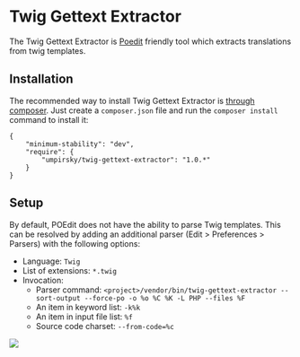 Twig Gettext Extractor
======================

The Twig Gettext Extractor is [Poedit](http://www.poedit.net/download.php)
friendly tool which extracts translations from twig templates.

Installation
------------

The recommended way to install Twig Gettext Extractor is [through 
composer](http://getcomposer.org). Just create a `composer.json` file and
run the `composer install` command to install it:

    {
        "minimum-stability": "dev",
        "require": {
            "umpirsky/twig-gettext-extractor": "1.0.*"
        }
    }

Setup
-----

By default, POEdit does not have the ability to parse Twig templates.
This can be resolved by adding an additional parser (Edit > Preferences > Parsers)
with the following options:

- Language: `Twig`
- List of extensions: `*.twig`
- Invocation:
    - Parser command: `<project>/vendor/bin/twig-gettext-extractor --sort-output --force-po -o %o %C %K -L PHP --files %F`
    - An item in keyword list: `-k%k`
    - An item in input file list: `%f`
    - Source code charset: `--from-code=%c`

<img src="http://i.imgur.com/f9px2.png" />

